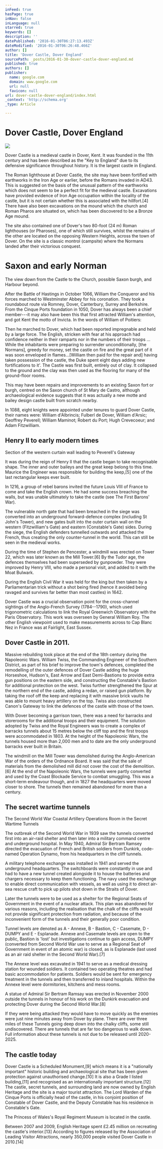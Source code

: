 ```yaml
---
inFeed: true
hasPage: true
inNav: false
inLanguage: null
starred: true
keywords: []
description: ''
datePublished: '2016-01-30T06:27:13.493Z'
dateModified: '2016-01-30T06:26:48.466Z'
author: []
title: 'Dover Castle, Dover England'
sourcePath: _posts/2016-01-30-dover-castle-dover-england.md
published: true
authors: []
publisher:
  name: google.com
  domain: www.google.com
  url: null
  favicon: null
url: dover-castle-dover-england/index.html
_context: 'http://schema.org'
_type: Article

---
```

# Dover Castle, Dover England
![](http://battle-castle.tv/wp-content/uploads/2014/08/C1_Dover_stills_MG_2347-1080x675.jpg)

Dover Castle is a medieval castle in Dover, Kent. It was
founded in the 11th century and has been described as the "Key to
England" due to its defensive significance throughout history. It is
the largest castle in England.

The Roman lighthouse at Dover Castle, the site may have been fortified with earthworks in the Iron
Age or earlier, before the Romans invaded in AD43\. This is suggested on the
basis of the unusual pattern of the earthworks which does not seem to be a
perfect fit for the medieval castle. Excavations have provided evidence of Iron
Age occupation within the locality of the castle, but it is not certain whether
this is associated with the hillfort.\[4\] There have also been excavations on
the mound which the church and Roman Pharos are situated on, which has been
discovered to be a Bronze Age mound.

The site also contained one of Dover's two 80-foot (24 m)
Roman lighthouses (or Pharoses), one of which still survives, whilst the
remains of the other are located on the opposing Western Heights, across the
town of Dover. On the site is a classic montrol (campsite) where the Normans
landed after their victorious conquest.

# Saxon and early Norman

The view down from the Castle to the Church, possible Saxon
burgh, and Harbour beyond.

After the Battle of Hastings in October 1066, William the
Conqueror and his forces marched to Westminster Abbey for his coronation. They
took a roundabout route via Romney, Dover, Canterbury, Surrey and Berkshire.
From the Cinque Ports foundation in 1050, Dover has always been a chief
member---it may also have been this that first attracted William's attention, and
got Kent the motto of Invicta. In the words of William of Poitiers:

Then he marched to Dover, which had been reported
impregnable and held by a large force. The English, stricken with fear at his
approach had confidence neither in their ramparts nor in the numbers of their
troops ... While the inhabitants were preparing to surrender unconditionally,
\[the Normans\], greedy for money, set the castle on fire and the great part of
it was soon enveloped in flames...\[William then paid for the repair and\] having
taken possession of the castle, the Duke spent eight days adding new
fortifications to it'. The Castle was first built, entirely out of clay. It
collapsed to the ground and the clay was then used as the flooring for many of
the ground-floor rooms.

This may have been repairs and improvements to an existing
Saxon fort or burgh, centred on the Saxon church of St Mary de Castro, although
archaeological evidence suggests that it was actually a new motte and bailey
design castle built from scratch nearby.

In 1088, eight knights were appointed under tenures to guard
Dover Castle, their names were: William d'Albrincis; Fulberl de Dover, William
d'Arsic; Geoffrey Peverell; William Maminot; Robert du Port; Hugh Crevecoeur;
and Adam Fitzwilliam.

## Henry II to early modern times

Section of the western curtain wall leading to Peverell's
Gateway

It was during the reign of Henry II that the castle began to
take recognisable shape. The inner and outer baileys and the great keep belong
to this time. Maurice the Engineer was responsible for building the keep,\[5\]
one of the last rectangular keeps ever built.

In 1216, a group of rebel barons invited the future Louis
VIII of France to come and take the English crown. He had some success
breaching the walls, but was unable ultimately to take the castle (see The
First Barons' War).

The vulnerable north gate that had been breached in the
siege was converted into an underground forward-defence complex (including St
John's Tower), and new gates built into the outer curtain wall on the western
(Fitzwilliam's Gate) and eastern (Constable's Gate) sides. During the siege,
the English defenders tunnelled outwards and attacked the French, thus creating
the only counter-tunnel in the world. This can still be seen in the medieval
works.

During the time of Stephen de Pencester, a windmill was erected
on Tower 22, which was later known as the Mill Tower.\[6\] By the Tudor age, the
defences themselves had been superseded by gunpowder. They were improved by
Henry VIII, who made a personal visit, and added to it with the Moat Bulwark.

During the English Civil War it was held for the king but
then taken by a Parliamentarian trick without a shot being fired (hence it
avoided being ravaged and survives far better than most castles) in 1642\.

Dover Castle was a crucial observation point for the
cross-channel sightings of the Anglo-French Survey (1784--1790), which used
trigonometric calculations to link the Royal Greenwich Observatory with the
Paris Observatory. This work was overseen by General William Roy. The other
English viewpoint used to make measurements across to Cap Blanc Nez in France
was at Fairlight, East Sussex.

## Dover Castle in 2011\.

Massive rebuilding took place at the end of the 18th century
during the Napoleonic Wars. William Twiss, the Commanding Engineer of the
Southern District, as part of his brief to improve the town's defences,
completed the remodelling of the outer defences of Dover Castle adding the huge
Horseshoe, Hudson's, East Arrow and East Demi-Bastions to provide extra gun
positions on the eastern side, and constructing the Constable's Bastion for
additional protection on the west. Twiss further strengthened the Spur at the
northern end of the castle, adding a redan, or raised gun platform. By taking
the roof off the keep and replacing it with massive brick vaults he was able to
mount heavy artillery on the top. Twiss also constructed Canon's Gateway to
link the defences of the castle with those of the town.

With Dover becoming a garrison town, there was a need for
barracks and storerooms for the additional troops and their equipment. The
solution adopted by Twiss and the Royal Engineers was to create a complex of
barracks tunnels about 15 metres below the cliff top and the first troops were
accommodated in 1803\. At the height of the Napoleonic Wars, the tunnels housed
more than 2,000 men and to date are the only underground barracks ever built in
Britain.

The windmill on the Mill Tower was demolished during the
Anglo-American War of the orders of the Ordnance Board. It was said that the
sale of materials from the demolished mill did not cover the cost of the
demolition.\[6\] At the end of the Napoleonic Wars, the tunnels were partly
converted and used by the Coast Blockade Service to combat smuggling. This was
a short-term endeavour though, and in 1827 the headquarters were moved closer
to shore. The tunnels then remained abandoned for more than a century.

## The secret wartime tunnels

The Second World War Coastal Artillery Operations Room in
the Secret Wartime Tunnels

The outbreak of the Second World War in 1939 saw the tunnels
converted first into an air-raid shelter and then later into a military command
centre and underground hospital. In May 1940, Admiral Sir Bertram Ramsey
directed the evacuation of French and British soldiers from Dunkirk, code-named
Operation Dynamo, from his headquarters in the cliff tunnels.

A military telephone exchange was installed in 1941 and
served the underground headquarters. The switchboards were constantly in use
and had to have a new tunnel created alongside it to house the batteries and
chargers necessary to keep them functioning. The navy used the exchange to
enable direct communication with vessels, as well as using it to direct air-sea
rescue craft to pick up pilots shot down in the Straits of Dover.

Later the tunnels were to be used as a shelter for the
Regional Seats of Government in the event of a nuclear attack. This plan was
abandoned for various reasons, including the realisation that the chalk of the
cliffs would not provide significant protection from radiation, and because of
the inconvenient form of the tunnels and their generally poor condition.

Tunnel levels are denoted as A - Annexe, B - Bastion, C -
Casemate, D - DUMPY and E - Esplanade. Annexe and Casemate levels are open to
the public, Bastion is 'lost' but investigations continue to gain access, DUMPY
(converted from Second World War use to serve as a Regional Seat of Government
in event of an atomic war) is closed, as is Esplanade (last used as an air raid
shelter in the Second World War).\[7\]

The Annexe level was excavated in 1941 to serve as a medical
dressing station for wounded soldiers. It contained two operating theatres and
had basic accommodation for patients. Soldiers would be sent for emergency
treatment in the tunnels and then transferred to inland hospitals. Within the
Annexe level were dormitories, kitchens and mess rooms.

A statue of Admiral Sir Bertram Ramsay was erected in
November 2000 outside the tunnels in honour of his work on the Dunkirk
evacuation and protecting Dover during the Second World War.\[8\]

If they were being attacked they would have to move quickly
as the enemies were just nine minutes away from Dover by plane. There are over
three miles of these Tunnels going deep down into the chalky cliffs, some still
undiscovered. There are tunnels that are far too dangerous to walk down. Full
information about these tunnels is not due to be released until 2020-2025\.

## The castle today

Dover Castle is a Scheduled Monument,\[9\] which means it is a
"nationally important" historic building and archaeological site that
has been given protection against unauthorised change.\[10\] It is also a Grade I
listed building,\[11\] and recognised as an internationally important
structure.\[12\] The castle, secret tunnels, and surrounding land are now owned
by English Heritage and the site is a major tourist attraction. The Lord Warden
of the Cinque Ports is officially head of the castle, in his conjoint position
of Constable of Dover Castle, and the Deputy Constable has his residence in
Constable's Gate.

The Princess of Wales's Royal Regiment Museum is located in
the castle.

Between 2007 and 2009, English Heritage spent £2.45 million
on recreating the castle's interior.\[13\] According to figures released by the
Association of Leading Visitor Attractions, nearly 350,000 people visited Dover
Castle in 2010.\[14\]